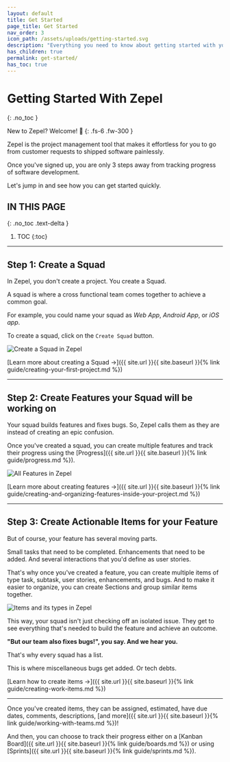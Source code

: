 ```yaml
---
layout: default
title: Get Started
page_title: Get Started
nav_order: 3
icon_path: /assets/uploads/getting-started.svg
description: "Everything you need to know about getting started with your new Zepel account"
has_children: true
permalink: get-started/
has_toc: true
---
```


# Getting Started With Zepel
{: .no_toc }

New to Zepel? Welcome! 🤗
{: .fs-6 .fw-300 }

Zepel is the project management tool that makes it effortless for you to go from customer requests to shipped software painlessly.

Once you've signed up, you are only 3 steps away from tracking progress of software development.

Let's jump in and see how you can get started quickly.

## IN THIS PAGE
{: .no_toc .text-delta }

1. TOC
{:toc}

---

## Step 1: Create a Squad

In Zepel, you don't create a project. You create a Squad.

A squad is where a cross functional team comes together to achieve a common goal.

For example, you could name your squad as *Web App*, *Android App*, or *iOS app*.

To create a squad, click on the `Create Squad` button.

![Create a Squad in Zepel](/guide/assets/uploads/create-projects.png "Create Zepel Squad")

[Learn more about creating a Squad →]({{ site.url }}{{ site.baseurl }}{% link guide/creating-your-first-project.md %})

---

## Step 2: Create Features your Squad will be working on

Your squad builds features and fixes bugs. So, Zepel calls them as they are instead of creating an epic confusion.

Once you've created a squad, you can create multiple features and track their progress using the [Progress]({{ site.url }}{{ site.baseurl }}{% link guide/progress.md %}).

![All Features in Zepel](/guide/assets/uploads/zepel-features.png "Zepel Features")

[Learn more about creating features →]({{ site.url }}{{ site.baseurl }}{% link guide/creating-and-organizing-features-inside-your-project.md %})

---

## Step 3: Create Actionable Items for your Feature

But of course, your feature has several moving parts.

Small tasks that need to be completed. Enhancements that need to be added. And several interactions that you'd define as user stories.

That's why once you've created a feature, you can create multiple items of type task, subtask, user stories, enhancements, and bugs. And to make it easier to organize, you can create Sections and group similar items together.

![Items and its types in Zepel](/guide/assets/uploads/zepel-items.png "Items in Zepel")

This way, your squad isn't just checking off an isolated issue. They get to see everything that's needed to build the feature and achieve an outcome.

**"But our team also fixes bugs!", you say. And we hear you.**

That's why every squad has a list. 

This is where miscellaneous bugs get added. Or tech debts.

[Learn how to create items →]({{ site.url }}{{ site.baseurl }}{% link guide/creating-work-items.md %})

--- 

Once you've created items, they can be assigned, estimated, have due dates, comments, descriptions, [and more]({{ site.url }}{{ site.baseurl }}{% link guide/working-with-teams.md %})!

And then, you can choose to track their progress either on a [Kanban Board]({{ site.url }}{{ site.baseurl }}{% link guide/boards.md %}) or using [Sprints]({{ site.url }}{{ site.baseurl }}{% link guide/sprints.md %}).